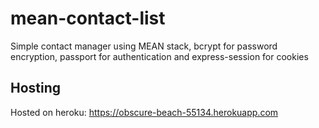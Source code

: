 # mean-contact-list
Simple contact manager using MEAN stack, bcrypt for password encryption, passport for authentication and express-session for cookies

## Hosting
Hosted on heroku: https://obscure-beach-55134.herokuapp.com
